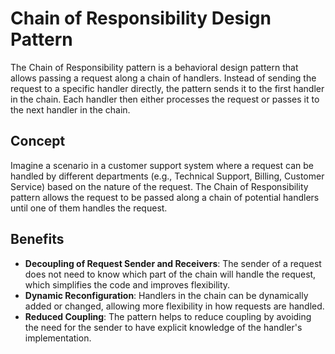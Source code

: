 # Chain of Responsibility Design Pattern

The Chain of Responsibility pattern is a behavioral design pattern that allows passing a request along a chain of handlers. Instead of sending the request to a specific handler directly, the pattern sends it to the first handler in the chain. Each handler then either processes the request or passes it to the next handler in the chain.

## Concept

Imagine a scenario in a customer support system where a request can be handled by different departments (e.g., Technical Support, Billing, Customer Service) based on the nature of the request. The Chain of Responsibility pattern allows the request to be passed along a chain of potential handlers until one of them handles the request.

## Benefits

- **Decoupling of Request Sender and Receivers**: The sender of a request does not need to know which part of the chain will handle the request, which simplifies the code and improves flexibility.
- **Dynamic Reconfiguration**: Handlers in the chain can be dynamically added or changed, allowing more flexibility in how requests are handled.
- **Reduced Coupling**: The pattern helps to reduce coupling by avoiding the need for the sender to have explicit knowledge of the handler's implementation.
